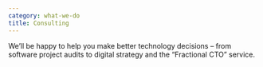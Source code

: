 ```yaml
---
category: what-we-do
title: Consulting
---
```

We’ll be happy to help you make better technology decisions – from software
project audits to digital strategy and the “Fractional CTO” service.
